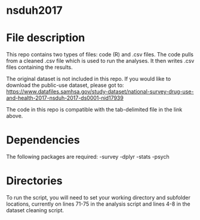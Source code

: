 # nsduh2017

File description
=============

This repo contains two types of files: code (R) and .csv files. The code pulls from a cleaned .csv file which is used to run the analyses. It then writes .csv files containing the results. 

The original dataset is not included in this repo. If you would like to download the public-use dataset, please got to: https://www.datafiles.samhsa.gov/study-dataset/national-survey-drug-use-and-health-2017-nsduh-2017-ds0001-nid17939

The code in this repo is compatible with the tab-delimited file in the link above.

Dependencies
===========
The following packages are required: 
-survey
-dplyr
-stats
-psych

Directories
===========
To run the script, you will need to set your working directory and subfolder locations, currently on lines 71-75 in the analysis script and lines 4-8 in the dataset cleaning script.